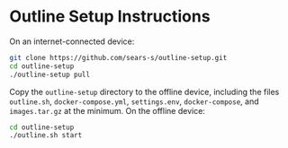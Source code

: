 # Outline Setup Instructions

On an internet-connected device:

```bash
git clone https://github.com/sears-s/outline-setup.git
cd outline-setup
./outline-setup pull
```

Copy the `outline-setup` directory to the offline device, including the files `outline.sh`, `docker-compose.yml`, `settings.env`, `docker-compose`, and `images.tar.gz` at the minimum. On the offline device:

```bash
cd outline-setup
./outline.sh start
```
